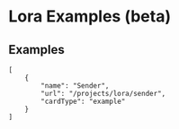# Lora Examples (beta)

## Examples

```codecard
[
    {
        "name": "Sender",
        "url": "/projects/lora/sender",
        "cardType": "example"
    }
]
```